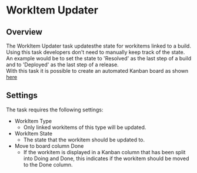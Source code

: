 ﻿# WorkItem Updater

## Overview
The WorkItem Updater task updatesthe state for workitems linked to a build.  
Using this task developers don't need to manually keep track of the state.  
An example would be to set the state to 'Resolved' as the last step of a build and to 'Deployed' as the last step of a release.  
With this task it is possible to create an automated Kanban board as shown [here](https://bluebasher.com/Blog/Post/2017/1/devops_with_vsts_the_first_way_kanban#automated_kanban)  

## Settings
The task requires the following settings:
- WorkItem Type
  - Only linked workitems of this type will be updated.
- WorkItem State
  - The state that the workitem should be updated to.
- Move to board column Done
  - If the workitem is displayed in a Kanban column that has been split into Doing and Done, this indicates if the workitem should be moved to the Done column.